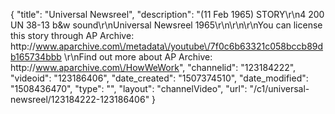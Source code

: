 {
    "title": "Universal Newsreel",
    "description": "(11 Feb 1965) STORY\r\n4 200 UN 38-13 b&w sound\r\nUniversal Newsreel 1965\r\n\r\n\r\nYou can license this story through AP Archive: http:\/\/www.aparchive.com\/metadata\/youtube\/7f0c6b63321c058bccb89db165734bbb \r\nFind out more about AP Archive: http:\/\/www.aparchive.com\/HowWeWork",
    "channelid": "123184222",
    "videoid": "123186406",
    "date_created": "1507374510",
    "date_modified": "1508436470",
    "type": "",
    "layout": "channelVideo",
    "url": "\/c1\/universal-newsreel\/123184222-123186406"
}